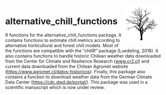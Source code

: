 
<img src="vignettes/bare_tree.jpg" alt = "ethnobotanyR logo" align = "right" width = "25%" height = "25%"/>

<!-- README.md is generated from README.Rmd. Please edit that file -->

<!-- badges: start -->

# alternative\_chill\_functions

R functions for the alternative\_chill\_functions package. It contains
functions to estimate chill metrics according to alternative
horticultural and forest chill models. Most of the functions are
compatible with the “chillR” package (Luedeling, 2018). It also contains
functions to handle historic Chilean weather data downloaded from the
Center for Climate and Resilience Research (www.cr2.cl) and current data
downloaded from the Chilean Agromet website
(<https://www.agromet.cl/datos-historicos>). Finally, this package also
contains a function to download weather data from the German Climate
Data Center (<https://cdc.dwd.de/portal/>). This package was used in a
scientific manuscript which is now under review.
